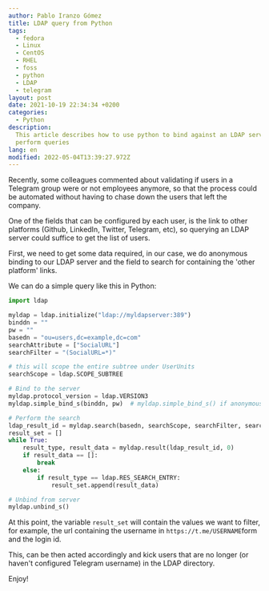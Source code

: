 ```yaml
---
author: Pablo Iranzo Gómez
title: LDAP query from Python
tags:
  - fedora
  - Linux
  - CentOS
  - RHEL
  - foss
  - python
  - LDAP
  - telegram
layout: post
date: 2021-10-19 22:34:34 +0200
categories:
  - Python
description:
  This article describes how to use python to bind against an LDAP server and
  perform queries
lang: en
modified: 2022-05-04T13:39:27.972Z
---
```


Recently, some colleagues commented about validating if users in a Telegram group were or not employees anymore, so that the process could be automated without having to chase down the users that left the company.

One of the fields that can be configured by each user, is the link to other platforms (Github, LinkedIn, Twitter, Telegram, etc), so querying an LDAP server could suffice to get the list of users.

First, we need to get some data required, in our case, we do anonymous binding to our LDAP server and the field to search for containing the 'other platform' links.

We can do a simple query like this in Python:

```py
import ldap

myldap = ldap.initialize("ldap://myldapserver:389")
binddn = ""
pw = ""
basedn = "ou=users,dc=example,dc=com"
searchAttribute = ["SocialURL"]
searchFilter = "(SocialURL=*)"

# this will scope the entire subtree under UserUnits
searchScope = ldap.SCOPE_SUBTREE

# Bind to the server
myldap.protocol_version = ldap.VERSION3
myldap.simple_bind_s(binddn, pw)  # myldap.simple_bind_s() if anonymous binding is desired

# Perform the search
ldap_result_id = myldap.search(basedn, searchScope, searchFilter, searchAttribute)
result_set = []
while True:
    result_type, result_data = myldap.result(ldap_result_id, 0)
    if result_data == []:
        break
    else:
        if result_type == ldap.RES_SEARCH_ENTRY:
            result_set.append(result_data)

# Unbind from server
myldap.unbind_s()
```

At this point, the variable `result_set` will contain the values we want to filter, for example, the url containing the username in `https://t.me/USERNAME`form and the login id.

This, can be then acted accordingly and kick users that are no longer (or haven't configured Telegram username) in the LDAP directory.

Enjoy!
